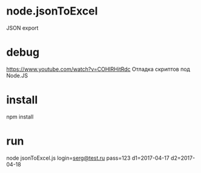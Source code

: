 # node.jsonToExcel
JSON export

# debug
https://www.youtube.com/watch?v=COHIRHitRdc  Отладка скриптов под Node.JS 

# install
npm install

# run
node jsonToExcel.js login=serg@test.ru pass=123 d1=2017-04-17 d2=2017-04-18
